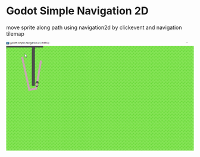# Godot Simple Navigation 2D
move sprite along path using navigation2d by clickevent and navigation tilemap

![Alt text](/screenshots/snapshot.gif?raw=true)